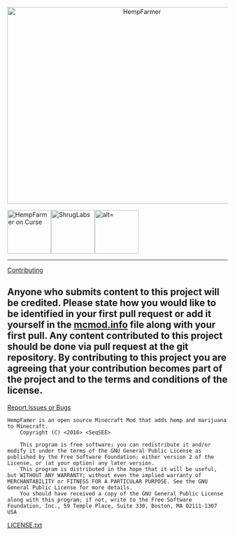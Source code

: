 <p align="center"><img src="https://s25.postimg.org/4fflfyq0f/hempfarmer.png" alt="HempFarmer" height="450" width="600"></p>

<p><a href="https://minecraft.curseforge.com/projects/hempfarmer"><img src="https://github.com/MinecraftModDevelopment/HempFarmer/raw/gh-pages/images/HempFarmer-Curse.PNG" alt="HempFarmer on Curse" width="100" height="100"><a href="http://shruglabs.com/"><img src="https://github.com/MinecraftModDevelopment/HempFarmer/raw/gh-pages/images/ShrugLabs-Logo.PNG" alt="ShrugLabs" width="100" height="100" /></a><a href="https://minecraftmoddevelopment.github.io/"><img src="https://github.com/MinecraftModDevelopment/HempFarmer/raw/gh-pages/images/mmdgithub.png" alt=" alt=" width="100" height="100" /></a></p>

---
[Contributing]()

__Anyone who submits content to this project will be credited. Please state how you would like to be identified in your first pull request or add it yourself in the [mcmod.info](https://github.com/MinecraftModDevelopment/HempFarmer/blob/master/src/main/resources/mcmod.info#L9-L10) file along with your first pull.
Any content contributed to this project should be done via pull request at the git repository.
By contributing to this project you are agreeing that your contribution becomes part of the project and to the terms and conditions of the license.__
---
[Report Issues or Bugs](https://github.com/MinecraftModDevelopment/HempFarmer/issues)

```
HempFamer is an open source Minecraft Mod that adds hemp and marijuana to Minecraft.
    Copyright (C) <2016> <SeqSEE>
    
    This program is free software; you can redistribute it and/or modify it under the terms of the GNU General Public License as published by the Free Software Foundation; either version 2 of the License, or (at your option) any later version.
    This program is distributed in the hope that it will be useful, but WITHOUT ANY WARRANTY; without even the implied warranty of MERCHANTABILITY or FITNESS FOR A PARTICULAR PURPOSE. See the GNU General Public License for more details.
    You should have received a copy of the GNU General Public License along with this program; if not, write to the Free Software Foundation, Inc., 59 Temple Place, Suite 330, Boston, MA 02111-1307 USA
```
[LICENSE.txt](https://raw.githubusercontent.com/MinecraftModDevelopment/HempFarmer/master/LICENSE.txt)

